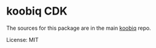 koobiq CDK
=======

The sources for this package are in the main [koobiq](https://github.com/koobiq/angular-components) repo.

License: MIT
